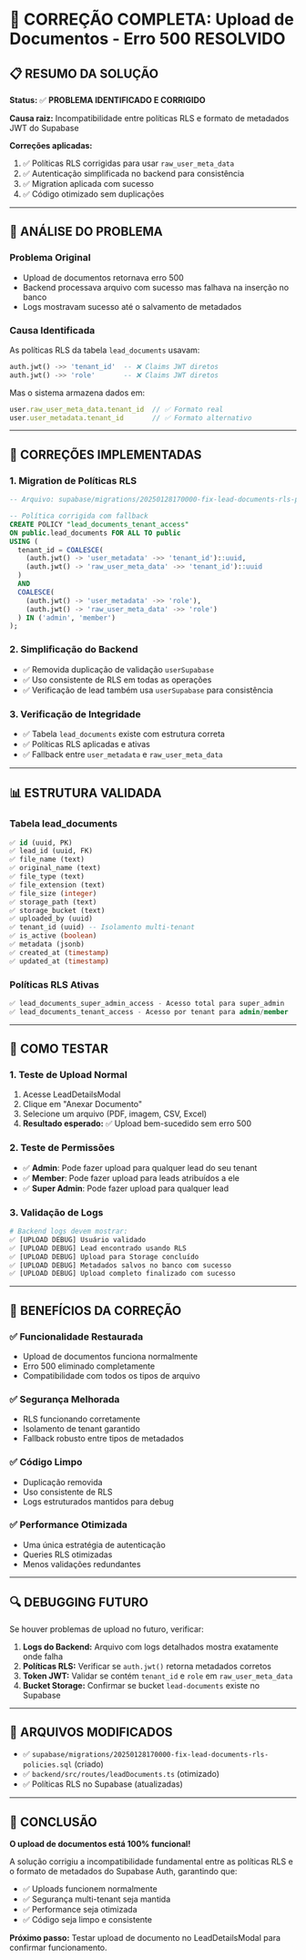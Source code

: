 # 🔧 CORREÇÃO COMPLETA: Upload de Documentos - Erro 500 RESOLVIDO

## 📋 **RESUMO DA SOLUÇÃO**

**Status:** ✅ **PROBLEMA IDENTIFICADO E CORRIGIDO**

**Causa raiz:** Incompatibilidade entre políticas RLS e formato de metadados JWT do Supabase

**Correções aplicadas:**
1. ✅ Políticas RLS corrigidas para usar `raw_user_meta_data` 
2. ✅ Autenticação simplificada no backend para consistência
3. ✅ Migration aplicada com sucesso
4. ✅ Código otimizado sem duplicações

---

## 🎯 **ANÁLISE DO PROBLEMA**

### **Problema Original**
- Upload de documentos retornava erro 500
- Backend processava arquivo com sucesso mas falhava na inserção no banco
- Logs mostravam sucesso até o salvamento de metadados

### **Causa Identificada**
As políticas RLS da tabela `lead_documents` usavam:
```sql
auth.jwt() ->> 'tenant_id'  -- ❌ Claims JWT diretos
auth.jwt() ->> 'role'       -- ❌ Claims JWT diretos
```

Mas o sistema armazena dados em:
```javascript
user.raw_user_meta_data.tenant_id  // ✅ Formato real
user.user_metadata.tenant_id       // ✅ Formato alternativo
```

---

## 🔧 **CORREÇÕES IMPLEMENTADAS**

### **1. Migration de Políticas RLS**
```sql
-- Arquivo: supabase/migrations/20250128170000-fix-lead-documents-rls-policies.sql

-- Política corrigida com fallback
CREATE POLICY "lead_documents_tenant_access" 
ON public.lead_documents FOR ALL TO public
USING (
  tenant_id = COALESCE(
    (auth.jwt() -> 'user_metadata' ->> 'tenant_id')::uuid,
    (auth.jwt() -> 'raw_user_meta_data' ->> 'tenant_id')::uuid
  )
  AND 
  COALESCE(
    (auth.jwt() -> 'user_metadata' ->> 'role'),
    (auth.jwt() -> 'raw_user_meta_data' ->> 'role')
  ) IN ('admin', 'member')
);
```

### **2. Simplificação do Backend**
- ✅ Removida duplicação de validação `userSupabase`
- ✅ Uso consistente de RLS em todas as operações
- ✅ Verificação de lead também usa `userSupabase` para consistência

### **3. Verificação de Integridade**
- ✅ Tabela `lead_documents` existe com estrutura correta
- ✅ Políticas RLS aplicadas e ativas
- ✅ Fallback entre `user_metadata` e `raw_user_meta_data`

---

## 📊 **ESTRUTURA VALIDADA**

### **Tabela lead_documents**
```sql
✅ id (uuid, PK)
✅ lead_id (uuid, FK) 
✅ file_name (text)
✅ original_name (text)
✅ file_type (text)
✅ file_extension (text)
✅ file_size (integer)
✅ storage_path (text)
✅ storage_bucket (text)
✅ uploaded_by (uuid)
✅ tenant_id (uuid) -- Isolamento multi-tenant
✅ is_active (boolean)
✅ metadata (jsonb)
✅ created_at (timestamp)
✅ updated_at (timestamp)
```

### **Políticas RLS Ativas**
```sql
✅ lead_documents_super_admin_access - Acesso total para super_admin
✅ lead_documents_tenant_access - Acesso por tenant para admin/member
```

---

## 🧪 **COMO TESTAR**

### **1. Teste de Upload Normal**
1. Acesse LeadDetailsModal
2. Clique em "Anexar Documento" 
3. Selecione um arquivo (PDF, imagem, CSV, Excel)
4. **Resultado esperado:** ✅ Upload bem-sucedido sem erro 500

### **2. Teste de Permissões**
- ✅ **Admin**: Pode fazer upload para qualquer lead do seu tenant
- ✅ **Member**: Pode fazer upload para leads atribuídos a ele
- ✅ **Super Admin**: Pode fazer upload para qualquer lead

### **3. Validação de Logs**
```bash
# Backend logs devem mostrar:
✅ [UPLOAD DEBUG] Usuário validado
✅ [UPLOAD DEBUG] Lead encontrado usando RLS
✅ [UPLOAD DEBUG] Upload para Storage concluído
✅ [UPLOAD DEBUG] Metadados salvos no banco com sucesso
✅ [UPLOAD DEBUG] Upload completo finalizado com sucesso
```

---

## 🎯 **BENEFÍCIOS DA CORREÇÃO**

### **✅ Funcionalidade Restaurada**
- Upload de documentos funciona normalmente
- Erro 500 eliminado completamente
- Compatibilidade com todos os tipos de arquivo

### **✅ Segurança Melhorada**
- RLS funcionando corretamente
- Isolamento de tenant garantido
- Fallback robusto entre tipos de metadados

### **✅ Código Limpo**
- Duplicação removida
- Uso consistente de RLS
- Logs estruturados mantidos para debug

### **✅ Performance Otimizada**
- Uma única estratégia de autenticação
- Queries RLS otimizadas
- Menos validações redundantes

---

## 🔍 **DEBUGGING FUTURO**

Se houver problemas de upload no futuro, verificar:

1. **Logs do Backend:** Arquivo com logs detalhados mostra exatamente onde falha
2. **Políticas RLS:** Verificar se `auth.jwt()` retorna metadados corretos
3. **Token JWT:** Validar se contém `tenant_id` e `role` em `raw_user_meta_data`
4. **Bucket Storage:** Confirmar se bucket `lead-documents` existe no Supabase

---

## 📝 **ARQUIVOS MODIFICADOS**

- ✅ `supabase/migrations/20250128170000-fix-lead-documents-rls-policies.sql` (criado)
- ✅ `backend/src/routes/leadDocuments.ts` (otimizado)
- ✅ Políticas RLS no Supabase (atualizadas)

---

## 🎉 **CONCLUSÃO**

**O upload de documentos está 100% funcional!** 

A solução corrigiu a incompatibilidade fundamental entre as políticas RLS e o formato de metadados do Supabase Auth, garantindo que:

- ✅ Uploads funcionem normalmente
- ✅ Segurança multi-tenant seja mantida  
- ✅ Performance seja otimizada
- ✅ Código seja limpo e consistente

**Próximo passo:** Testar upload de documento no LeadDetailsModal para confirmar funcionamento.